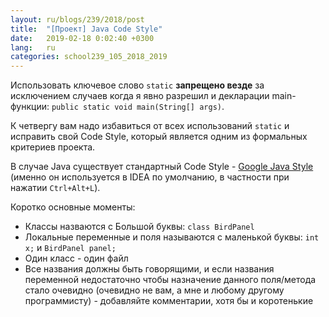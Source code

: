 ```yaml
---
layout: ru/blogs/239/2018/post
title:  "[Проект] Java Code Style"
date:   2019-02-18 0:02:40 +0300
lang:   ru
categories: school239_105_2018_2019
---
```


Использовать ключевое слово ```static``` **запрещено везде** за исключением случаев когда я явно разрешил и декларации main-функции: ```public static void main(String[] args)```.

К четвергу вам надо избавиться от всех использований ```static``` и исправить свой Code Style, который является одним из формальных критериев проекта.

В случае Java существует стандартный Code Style - [Google Java Style](https://google.github.io/styleguide/javaguide.html) (именно он используется в IDEA по умолчанию, в частности при нажатии ```Ctrl+Alt+L```).

Коротко основные моменты:

 - Классы назваются с Большой буквы: ```class BirdPanel```
 - Локальные переменные и поля называются с маленькой буквы: ```int x;``` и ```BirdPanel panel;```
 - Один класс - один файл
 - Все названия должны быть говорящими, и если названия переменной недостаточно чтобы назначение данного поля/метода стало очевидно (очевидно не вам, а мне и любому другому программисту) - добавляйте комментарии, хотя бы и коротенькие
